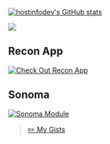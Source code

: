 [![hostinfodev's GitHub stats](https://github-readme-stats.vercel.app/api?username=hostinfodev&count_private=true&show_icons=true&theme=tokyonight)](https://github.com/anuraghazra/github-readme-stats)

![](https://cr-ss-service.azurewebsites.net/api/ScreenShot?widget=summary&username=YOUR_USERNAME)

## Recon App
[![Check Out Recon App](https://recon.us.com/img/favicon.ico)](https://recon.us.com)
## Sonoma
[![Sonoma Module](https://github-readme-stats.vercel.app/api/pin/?username=ceegroom&repo=sonoma)](https://github.com/anuraghazra/github-readme-stats)

>[ ✏️ My Gists](https://gist.github.com/hostinfodev)



